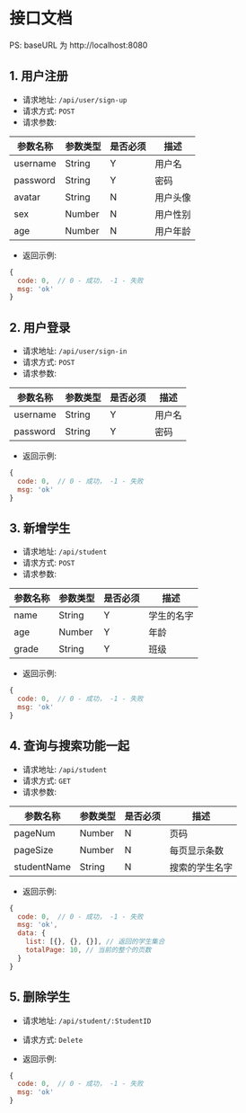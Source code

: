 # 接口文档

PS: baseURL 为 http://localhost:8080

## 1. 用户注册

- 请求地址: `/api/user/sign-up`
- 请求方式: `POST`
- 请求参数:

| 参数名称 | 参数类型 | 是否必须 | 描述 |
| ------ | ---- | ---- | --- |
| username | String | Y | 用户名 |
| password | String | Y | 密码 |
| avatar | String | N | 用户头像 |
| sex | Number | N | 用户性别 |
| age | Number | N | 用户年龄 |

- 返回示例:
```js
{
  code: 0,  // 0 - 成功， -1 - 失败
  msg: 'ok'
}
```

## 2. 用户登录

- 请求地址: `/api/user/sign-in`
- 请求方式: `POST`
- 请求参数:

| 参数名称 | 参数类型 | 是否必须 | 描述 |
| ------ | ---- | ---- | --- |
| username | String | Y | 用户名 |
| password | String | Y | 密码 |

- 返回示例:
```js
{
  code: 0,  // 0 - 成功， -1 - 失败
  msg: 'ok'
}
```

## 3. 新增学生

- 请求地址: `/api/student`
- 请求方式: `POST`
- 请求参数:

| 参数名称 | 参数类型 | 是否必须 | 描述 |
| ------ | ---- | ---- | --- |
| name | String | Y | 学生的名字 |
| age | Number | Y | 年龄 |
| grade | String | Y | 班级 |

- 返回示例:
```js
{
  code: 0,  // 0 - 成功， -1 - 失败
  msg: 'ok'
}
```

## 4. 查询与搜索功能一起

- 请求地址: `/api/student`
- 请求方式: `GET`
- 请求参数:

| 参数名称 | 参数类型 | 是否必须 | 描述 |
| ------ | ---- | ---- | --- |
| pageNum | Number | N | 页码 |
| pageSize | Number | N | 每页显示条数 |
| studentName | String | N | 搜索的学生名字 |

- 返回示例:
```js
{
  code: 0,  // 0 - 成功， -1 - 失败
  msg: 'ok',
  data: {
    list: [{}, {}, {}], // 返回的学生集合
    totalPage: 10, // 当前的整个的页数
  }
}
```

## 5. 删除学生

- 请求地址: `/api/student/:StudentID`
- 请求方式: `Delete`

- 返回示例:
```js
{
  code: 0,  // 0 - 成功， -1 - 失败
  msg: 'ok'
}
```
